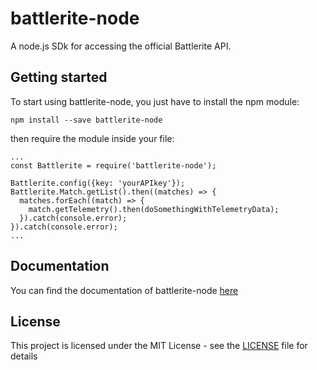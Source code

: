 # battlerite-node
A node.js SDk for accessing the official Battlerite API.
## Getting started
To start using battlerite-node, you just have to install the npm module:
```
npm install --save battlerite-node
```
then require the module inside your file:
```
...
const Battlerite = require('battlerite-node');

Battlerite.config({key: 'yourAPIkey'});
Battlerite.Match.getList().then((matches) => {
  matches.forEach((match) => {
    match.getTelemetry().then(doSomethingWithTelemetryData);
  }).catch(console.error);
}).catch(console.error);
...
```
## Documentation
You can find the documentation of battlerite-node [here](https://sime1.github.io/battlerite-node)
## License
This project is licensed under the MIT License - see the [LICENSE](LICENSE) file for details

